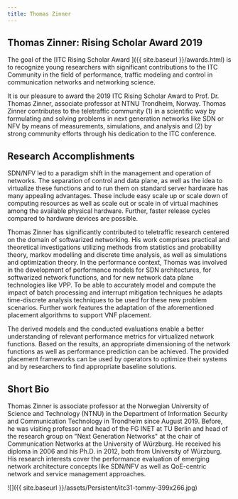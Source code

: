 ```yaml
---
title: Thomas Zinner
---
```


## Thomas Zinner: Rising Scholar Award 2019

The goal of the [ITC Rising Scholar Award ]({{ site.baseurl }}/awards.html) is to recognize young researchers with significant contributions to the ITC Community in the field of performance, traffic modeling and control in communication networks and networking science.


It is our pleasure to award the 2019 ITC Rising Scholar Award to Prof. Dr. Thomas Zinner, associate professor at NTNU Trondheim, Norway. Thomas Zinner contributes to the teletraffic community (1) in a scientific way by formulating and solving problems in next generation networks like SDN or NFV by means of measurements, simulations, and analysis and (2) by strong community efforts through his dedication to the ITC conference.


## Research Accomplishments


SDN/NFV led to a paradigm shift in the management and operation of networks. The separation of control and data plane, as well as the idea to virtualize these functions and to run them on standard server hardware has many appealing advantages. These include easy scale up or scale down of computing resources as well as scale out or scale in of virtual machines among the available physical hardware. Further, faster release cycles compared to hardware devices are possible.

Thomas Zinner has significantly contributed to teletraffic research centered on the domain of softwarized networking. His work comprises practical and theoretical investigations utilizing methods from statistics and probability theory, markov modelling and discrete time analysis, as well as simulations and optimization theory. In the performance context, Thomas was involved in the development of performance models for SDN architectures, for softwarized network functions, and for new network data plane technologies like VPP. To be able to accurately model and compute the impact of batch processing and interrupt mitigation techniques he adapts time-discrete analysis techniques to be used for these new problem scenarios. Further work features the adaptation of the aforementioned placement algorithms to support VNF placement.

The derived models and the conducted evaluations enable a better understanding of relevant performance metrics for virtualized network functions. Based on the results, an appropriate dimensioning of the network functions as well as performance prediction can be achieved. The provided placement frameworks can be used by operators to optimize their systems and by researchers to find appropriate baseline solutions.


## Short Bio

Thomas Zinner is associate professor at the Norwegian University of Science and Technology (NTNU) in the Department of Information Security and Communication Technology in Trondheim since August 2019. Before, he was visiting professor and head of the FG INET at TU Berlin and head of the research group on "Next Generation Networks" at the chair of Communication Networks at the University of Würzburg. He received his diploma in 2006 and his Ph.D. in 2012, both from University of Würzburg. His research interests cover the performance evaluation of emerging network architecture concepts like SDN/NFV as well as QoE-centric network and service management approaches.

![]({{ site.baseurl }}/assets/Persistent/itc31-tommy-399x266.jpg)